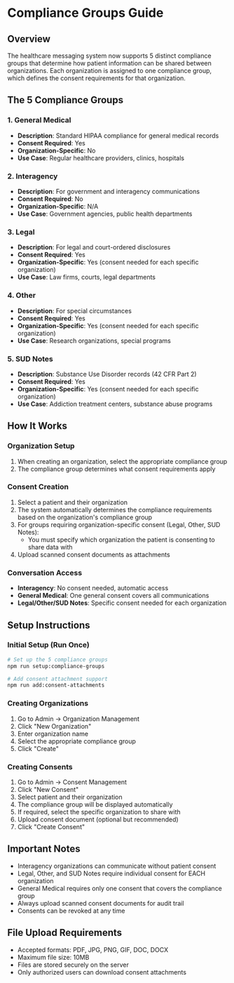 # Compliance Groups Guide

## Overview

The healthcare messaging system now supports 5 distinct compliance groups that determine how patient information can be shared between organizations. Each organization is assigned to one compliance group, which defines the consent requirements for that organization.

## The 5 Compliance Groups

### 1. General Medical
- **Description**: Standard HIPAA compliance for general medical records
- **Consent Required**: Yes
- **Organization-Specific**: No
- **Use Case**: Regular healthcare providers, clinics, hospitals

### 2. Interagency
- **Description**: For government and interagency communications
- **Consent Required**: No
- **Organization-Specific**: N/A
- **Use Case**: Government agencies, public health departments

### 3. Legal
- **Description**: For legal and court-ordered disclosures
- **Consent Required**: Yes
- **Organization-Specific**: Yes (consent needed for each specific organization)
- **Use Case**: Law firms, courts, legal departments

### 4. Other
- **Description**: For special circumstances
- **Consent Required**: Yes
- **Organization-Specific**: Yes (consent needed for each specific organization)
- **Use Case**: Research organizations, special programs

### 5. SUD Notes
- **Description**: Substance Use Disorder records (42 CFR Part 2)
- **Consent Required**: Yes
- **Organization-Specific**: Yes (consent needed for each specific organization)
- **Use Case**: Addiction treatment centers, substance abuse programs

## How It Works

### Organization Setup
1. When creating an organization, select the appropriate compliance group
2. The compliance group determines what consent requirements apply

### Consent Creation
1. Select a patient and their organization
2. The system automatically determines the compliance requirements based on the organization's compliance group
3. For groups requiring organization-specific consent (Legal, Other, SUD Notes):
   - You must specify which organization the patient is consenting to share data with
4. Upload scanned consent documents as attachments

### Conversation Access
- **Interagency**: No consent needed, automatic access
- **General Medical**: One general consent covers all communications
- **Legal/Other/SUD Notes**: Specific consent needed for each organization

## Setup Instructions

### Initial Setup (Run Once)
```bash
# Set up the 5 compliance groups
npm run setup:compliance-groups

# Add consent attachment support
npm run add:consent-attachments
```

### Creating Organizations
1. Go to Admin → Organization Management
2. Click "New Organization"
3. Enter organization name
4. Select the appropriate compliance group
5. Click "Create"

### Creating Consents
1. Go to Admin → Consent Management
2. Click "New Consent"
3. Select patient and their organization
4. The compliance group will be displayed automatically
5. If required, select the specific organization to share with
6. Upload consent document (optional but recommended)
7. Click "Create Consent"

## Important Notes

- Interagency organizations can communicate without patient consent
- Legal, Other, and SUD Notes require individual consent for EACH organization
- General Medical requires only one consent that covers the compliance group
- Always upload scanned consent documents for audit trail
- Consents can be revoked at any time

## File Upload Requirements

- Accepted formats: PDF, JPG, PNG, GIF, DOC, DOCX
- Maximum file size: 10MB
- Files are stored securely on the server
- Only authorized users can download consent attachments